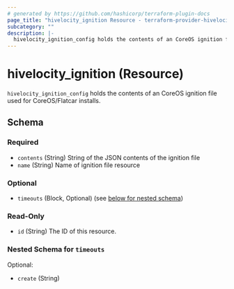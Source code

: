 ```yaml
---
# generated by https://github.com/hashicorp/terraform-plugin-docs
page_title: "hivelocity_ignition Resource - terraform-provider-hivelocity"
subcategory: ""
description: |-
  hivelocity_ignition_config holds the contents of an CoreOS ignition file used for CoreOS/Flatcar installs.
---
```


# hivelocity_ignition (Resource)

`hivelocity_ignition_config` holds the contents of an CoreOS ignition file used for CoreOS/Flatcar installs.



<!-- schema generated by tfplugindocs -->
## Schema

### Required

- `contents` (String) String of the JSON contents of the ignition file
- `name` (String) Name of ignition file resource

### Optional

- `timeouts` (Block, Optional) (see [below for nested schema](#nestedblock--timeouts))

### Read-Only

- `id` (String) The ID of this resource.

<a id="nestedblock--timeouts"></a>
### Nested Schema for `timeouts`

Optional:

- `create` (String)

